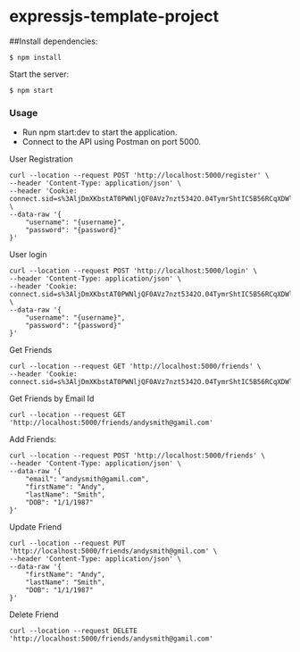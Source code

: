 # expressjs-template-project

##Install dependencies:

```console
$ npm install
```

Start the server:

```console
$ npm start
```

### Usage

- Run npm start:dev to start the application.
- Connect to the API using Postman on port 5000.

User Registration

```console
curl --location --request POST 'http://localhost:5000/register' \
--header 'Content-Type: application/json' \
--header 'Cookie: connect.sid=s%3AljDmXKbstAT0PWNljQF0AVz7nzt5342O.04TymrShtIC5B56RCqXDWlquV0vqVqvhtZRND9bDat8' \
--data-raw '{
    "username": "{username}",
    "password": "{password}"
}'
```

User login

```console
curl --location --request POST 'http://localhost:5000/login' \
--header 'Content-Type: application/json' \
--header 'Cookie: connect.sid=s%3AljDmXKbstAT0PWNljQF0AVz7nzt5342O.04TymrShtIC5B56RCqXDWlquV0vqVqvhtZRND9bDat8' \
--data-raw '{
    "username": "{username}",
    "password": "{password}"
}'
```

Get Friends

```console
curl --location --request GET 'http://localhost:5000/friends' \
--header 'Cookie: connect.sid=s%3AljDmXKbstAT0PWNljQF0AVz7nzt5342O.04TymrShtIC5B56RCqXDWlquV0vqVqvhtZRND9bDat8'
```

Get Friends by Email Id

```console
curl --location --request GET 'http://localhost:5000/friends/andysmith@gamil.com'
```

Add Friends:

```console
curl --location --request POST 'http://localhost:5000/friends' \
--header 'Content-Type: application/json' \
--data-raw '{
    "email": "andysmith@gamil.com",
    "firstName": "Andy",
    "lastName": "Smith",
    "DOB": "1/1/1987"
}'
```

Update Friend

```console
curl --location --request PUT 'http://localhost:5000/friends/andysmith@gmil.com' \
--header 'Content-Type: application/json' \
--data-raw '{
    "firstName": "Andy",
    "lastName": "Smith",
    "DOB": "1/1/1987"
}'
```

Delete Friend

```console
curl --location --request DELETE 'http://localhost:5000/friends/andysmith@gamil.com'
```
